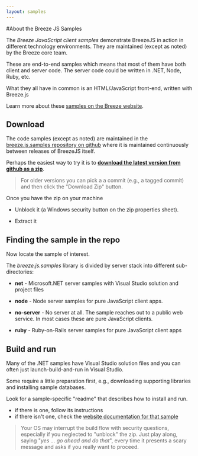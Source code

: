 ```yaml
---
layout: samples
---
```

#About the Breeze JS Samples

The *Breeze JavaScript client samples* demonstrate BreezeJS in action in different technology environments. They are maintained (except as noted) by the Breeze core team.

These are end-to-end samples which means that most of them have both client and server code. The server code could be written in .NET, Node, Ruby, etc.

What they all have in common is an HTML/JavaScript front-end, written with Breeze.js

Learn more about these [samples on the Breeze website](http://www.breezejs.com/samples/ "About the BreezeJS Samples").

## Download

The code samples (except as noted) are maintained in the [breeze.js.samples repository on github](https://github.com/Breeze/breeze.js.samples "breeze.js.samples on GitHub") where it is maintained continuously between releases of BreezeJS itself.

Perhaps the easiest way to try it is to [**download the latest version from github as a zip**](https://github.com/Breeze/breeze.js.samples/archive/master.zip).

>For older versions you can pick a a commit (e.g., a tagged commit) and then click the "Download Zip" button.

Once you have the zip on your machine

- Unblock it (a Windows security button on the zip properties sheet).

- Extract it

## Finding the sample in the repo

Now locate the sample of interest.

The *breeze.js.samples* library is divided by server stack into different sub-directories:

+ **net** - Microsoft.NET server samples with Visual Studio solution and project files

+ **node** - Node server samples for pure JavaScript client apps.

+ **no-server** - No server at all. The sample reaches out to a public web service. In most cases these are pure JavaScript clients.

+ **ruby** - Ruby-on-Rails server samples for pure JavaScript client apps

## Build and run

Many of the .NET samples have Visual Studio solution files and you can often just launch-build-and-run in Visual Studio.

Some require a little preparation first, e.g., downloading supporting libraries and installing sample databases.

Look for a sample-specific "readme" that describes how to install and run.

- if there is one, follow its instructions
- if there isn't one, check the [website documentation for that sample](http://www.breezejs.com/samples/)

>Your OS may interrupt the build flow with security questions, especially if you neglected to "unblock" the zip. Just play along, saying "*yes ... go ahead and do that*", every time it presents a scary message and asks if you really want to proceed.
